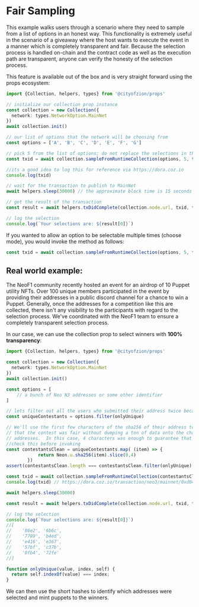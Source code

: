 # Fair Sampling

This example walks users through a scenario where they need to sample from a list of options in an honest way.
This functionality is extremely useful in the scenario of a giveaway where the host wants to execute the event in a
manner which is completely transparent and fair.  Because the selection process is handled on-chain and the contract
code as well as the execution path are transparent, anyone can verify the honesty of the selection process.

This feature is available out of the box and is very straight forward using the props ecosystem:

```typescript
import {Collection, helpers, types} from '@cityofzion/props'

// initialize our collection prop instance
const collection = new Collection({
  network: types.NetworkOption.MainNet
})
await collection.init()

// our list of options that the network will be choosing from
const options = ['A', 'B', 'C', 'D', 'E', 'F', 'G']

// pick 5 from the list of options; do not replace the selections in the options once selected (no repeat selections)
const txid = await collection.sampleFromRuntimeCollection(options, 5, true, cozWallet)

//its a good idea to log this for reference via https://dora.coz.io
console.log(txid)

// wait for the transaction to publish to MainNet
await helpers.sleep(30000) // the approximate block time is 15 seconds on N3 so we use 2 * period to ensure the transaction publishes.

// get the result of the transaction
const result = await helpers.txDidComplete(collection.node.url, txid, false)

// log the selection
console.log(`Your selections are: ${result[0]}`)
```

If you wanted to allow an option to be selectable multiple times (choose mode), you would invoke the method as follows:
```typescript
const txid = await collection.sampleFromRuntimeCollection(options, 5, false, cozWallet)
```

## Real world example:

The NeoF1 community recently hosted an event for an airdrop of 10 Puppet utility NFTs.  Over 100 unique
members participated in the event by providing their addresses in a public discord channel for a chance to win a Puppet.
Generally, once the addresses for a competition like this are collected, there isn't any visibility to the participants
with regard to the selection process.  We've coordinated with the NeoF1 team to ensure a completely transparent
selection process.

In our case, we can use the collection prop to select winners with **100% transparency**:

```typescript
import {Collection, helpers, types} from '@cityofzion/props'

const collection = new Collection({
  network: types.NetworkOption.MainNet
})
await collection.init()

const options = [
    // a bunch of Neo N3 addresses or some other identifier
]

// lets filter out all the users who submitted their address twice because they were super excited!
const uniqueContestants = options.filter(onlyUnique)

// We'll use the first few characters of the sha256 of their address to select from.  This allows users to verify
// that the contest was fair without dumping a ton of data onto the chain or communicating all the participating
// addresses.  In this case, 4 characters was enough to guarantee that every value was unique. Make sure to
//check this before invoking
const contestantsClean = uniqueContestants.map( (item) => {
            return Neon.u.sha256(item).slice(0,4)
        })
assert(contestantsClean.length === contestantsClean.filter(onlyUnique).length)

const txid = await collection.sampleFromRuntimeCollection(contestantsClean, 10, true, cozWallet)
console.log(txid) // https://dora.coz.io/transaction/neo3/mainnet/0xd049accd037666973883dd35704daeeb35b42b9358c710600606a20f777c7bb4

await helpers.sleep(30000)

const result = await helpers.txDidComplete(collection.node.url, txid, false)

// log the selection
console.log(`Your selections are: ${result[0]}`)
//[
//    '86e2', '6b6c',
//    '7789', 'b4ed',
//    'e416', 'e367',
//    '57bf', 'c37b',
//    '0fb4', '72fe'
//]

function onlyUnique(value, index, self) {
  return self.indexOf(value) === index;
}

```

We can then use the short hashes to identify which addresses were selected and mint puppets to the winners.

